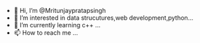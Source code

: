 - 👋 Hi, I’m @Mritunjaypratapsingh
- 👀 I’m interested in data strucutures,web development,python...
- 🌱 I’m currently learning c++ ...
- 📫 How to reach me ...

<!---
Mritunjaypratapsingh/Mritunjaypratapsingh is a ✨ special ✨ repository because its `README.md` (this file) appears on your GitHub profile.
You can click the Preview link to take a look at your changes.
--->

